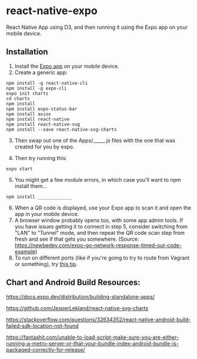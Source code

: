 # react-native-expo

React Native App using D3, and then running it using the Expo app on your mobile device.

## Installation

1. Install the [Expo app](https://expo.dev/) on your mobile device.
2. Create a generic app:
```
npm install -g react-native-cli
npm install -g expo-cli
expo init charts
cd charts
npm install
npm install expo-status-bar
npm install axios
npm install react-native
npm install react-native-svg
npm install --save react-native-svg-charts
```
3. Then swap out one of the Apps/_____.js files with the one that was created for you by expo.

4. Then try running this:
```
expo start
```
5. You might get a few module errors, in which case you'll want to npm install them...
```
npm install _____________
```
6. When a QR code is displayed, use your Expo app to scan it and open the app in your mobile device.
7. A browser window probably opens too, with some app admin tools. If you have issues getting it to connect in step 5, consider switching from "LAN" to "Tunnel" mode, and then repeat the QR code scan step from fresh and see if that gets you somewhere. (Source: https://newbedev.com/expo-go-network-response-timed-out-code-example)
7. To run on different ports (like if you're going to try to route from Vagrant or something), try [this tip](https://forums.expo.dev/t/run-exp-start-on-another-port/6404/2).

## Chart and Android Build Resources:

https://docs.expo.dev/distribution/building-standalone-apps/

https://github.com/JesperLekland/react-native-svg-charts

https://stackoverflow.com/questions/32634352/react-native-android-build-failed-sdk-location-not-found

https://fantashit.com/unable-to-load-script-make-sure-you-are-either-running-a-metro-server-or-that-your-bundle-index-android-bundle-is-packaged-correctly-for-release/
